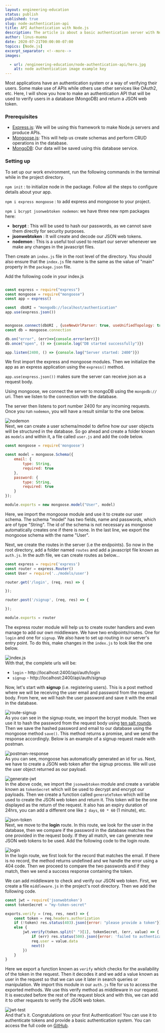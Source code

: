 ```yaml
---
layout: engineering-education
status: publish
published: true
slug: node-authentication-api
title: API Authentication with Node.js
description: The article is about a basic authentication server with Node.js that gives API endpoints for authentication and provides a JSON web token with the login and signup requests.
author: linus-muema
date: 2020-07-21T00:00:00-07:00
topics: [Node.js]
excerpt_separator: <!--more-->
images:

  - url: /engineering-education/node-authentication-api/hero.jpg
    alt: node authentication image example key
---
```

Most applications have an authentication system or a way of verifying their users. Some make use of APIs while others use other services like OAuth2, etc. Here, I will show you how to make an authentication API that will be used to verify users in a database (MongoDB) and return a JSON web token.
<!--more-->

### Prerequisites
* [Express.js](https://expressjs.com/): We will be using this framework to make Node.js servers and produce APIs.
* [Mongoose.js](https://mongoosejs.com/): This will help us create schemas and perform CRUD operations in the database.
* [MongoDB](https://www.mongodb.com/): Our data will be saved using this database service.

### Setting up
To set up our work environment, run the following commands in the terminal while in the project directory.

`npm init` : to initialize node in the package. Follow all the steps to configure details about your app.

`npm i express mongoose` : to add express and mongoose to your project.

`npm i bcrypt jsonwebtoken nodemon`: we have three new npm packages here:

- **bcrypt** : This will be used to hash our passwords, as we cannot save them directly for security purposes.
- **jsonwebtoken** : It will create and decode our JSON web tokens.
- **nodemon** : This is a useful tool used to restart our server whenever we make any changes in the javascript files.

Then create an `index.js` file in the root level of the directory. You should also ensure that the `index.js` file name is the same as the value of "main" property in the `package.json` file.

Add the following code in your index.js

```javascript

const express = require("express")
const mongoose = require("mongoose")
const app = express()

const  dbURI = "mongodb://localhost/authentication"
app.use(express.json())


mongoose.connect(dbURI , {useNewUrlParser: true, useUnifiedTopology: true})
const db = mongoose.connection

db.on("error", (err)=>{console.error(err)})
db.once("open", () => {console.log("DB started successfully")})

app.listen(2400, () => {console.log("Server started: 2400")})
```

We first import the express and mongoose modules. Then we initialize the app as an express application using the `express()` method.

`app.use(express.json())` makes sure the server can receive json as a request body.

Using mongoose, we connect the server to mongoDB using the `mongodb://` uri. Then we listen to the connection with the database.

The server then listens to port number 2400 for any incoming requests. Once you run `nodemon`, you will have a result similar to the one below.

![nodemon](/engineering-education/node-authentication-api/nodemon.png)<br>
Next, we can create a user schema/model to define how our user objects will be structured in the database. So go ahead and create a folder known as `models` and within it, a file called `user.js` and add the code below.

```javascript
const mongoose = require('mongoose')

const model = mongoose.Schema({
    email: {
        type: String,
        required: true
    },
    password: {
        type: String,
        required: true
    }
});

module.exports = new mongoose.model("User", model)
```

Here, we import the mongoose module and use it to create our user schema. The schema "model" has two fields, name and passwords, which are of type "String". The id of the schema is not necessary as mongoose automatically creates one if there is none. In the last line, we export the mongoose schema with the name "User".

Next, we create the routes in the server (i.e the endpoints). So now in the root directory, add a folder named `routes` and add a javascript file known as `auth.js`. In the auth file, we can create routes as below...

```javascript
const express = require('express')
const router = express.Router()
const User = require('../models/user')

router.get('/login', (req, res) => {

});

router.post('/signup', (req, res) => {

});

module.exports = router
```

The express router module will help us to create router handlers and even manage to add our own middleware. We have two endpoints/routes. One for `login` and one for `signup`. We also have to set up routing in our server's entry point. To do this, make changes in the `index.js` to look like the one below.

![index.js](/engineering-education/node-authentication-api/app-router.png)<br>
With that, the complete urls will be:
* `login` - http://localhost:2400/api/auth/login
* `signup` - http://localhost:2400/api/auth/signup

Now, let's start with **signup** (i.e. registering users). This is a post method where we will be receiving the user email and password from the request body. From here, we will hash the user password and save it with the email in the database.

![route-signup](/engineering-education/node-authentication-api/route-signup.png)<br>
As you can see in the signup route, we import the bcrypt module. Then we use it to hash the password from the request body using [ten salt rounds](https://stackoverflow.com/questions/46693430/what-are-salt-rounds-and-how-are-salts-stored-in-bcrypt). Then we save the hashed password and email to our database using the mongoose method `save()`. This method returns a promise, and we send the response accordingly. Below is an example of a signup request made with postman.

![postman-response](/engineering-education/node-authentication-api/postman-signup-1.png)<br>
As you can see, mongoose has automatically generated an id for us. Next, we have to create a JSON web token after the signup process. We will use the user object returned as our payload.

![generate-jwt](/engineering-education/node-authentication-api/jwt-generate.png)<br>
In the above code, we import the `jsonwebtoken` module and create a variable known as `tokenSecret` which will be used to decrypt and encrypt our payloads. Then we create a function called `generateToken` which will be used to create the JSON web token and return it. This token will be the one displayed as the return of the request. It also has an expiry duration of 24hrs, you can add a different one like `2 days`, `60 * 60` (1 minute), etc.

![json-token](/engineering-education/node-authentication-api/json-token.png)<br>
Next, we move to the **login** route. In this route, we look for the user in the database, then we compare if the password in the database matches the one provided in the request body. If they all match, we can generate new JSON web tokens to be used. Add the following code to the login route.

![login](/engineering-education/node-authentication-api/login.png)<br>
In the login route, we first look for the record that matches the email. If there is no record, the method returns undefined and we handle the error using a 404 code. Then we proceed to compare the two passwords and if they match, then we send a success response containing the token.

We can add middleware to check and verify our JSON web token. First, we create a file `middleware.js` in the project's root directory. Then we add the following code.

```javascript
const jwt = require('jsonwebtoken')
const tokenSecret = "my-token-secret"

exports.verify = (req, res, next) => {
    const token = req.headers.authorization
    if (!token) res.status(403).json({error: "please provide a token"})
    else {
        jwt.verify(token.split(" ")[1], tokenSecret, (err, value) => {
            if (err) res.status(500).json({error: 'failed to authenticate token'})
            req.user = value.data
            next()
        })
    }
}
```

Here we export a function known as `verify` which checks for the availability of the token in the request. Then it decodes it and we add a value known as user in the request so that we can use it later in search queries or manipulation. We import this module in our `auth.js` file for us to access the exported methods. We use this verify method as middleware in our request. It is executed before the rest of the request block and with this, we can add it to other requests to verify the JSON web token.

![jwt-test](/engineering-education/node-authentication-api/jwt-test.png)<br>
And that's it. Congratulations on your first Authentication! You can use it to authenticate tokens and provide a basic authentication system. You can access the full code on [GitHub](https://github.com/LinusMuema/node-authentication-api).
